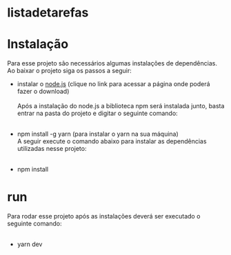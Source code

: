 # listadetarefas

# Instalação <br />
Para esse projeto são necessários algumas instalações de dependências. Ao baixar o projeto siga os passos a seguir: <br />

- instalar o <a href="https://nodejs.org/en/">node.js</a> (clique no link para acessar a página onde poderá fazer o download)<br /><br /> 
Após a instalação do node.js a biblioteca npm será instalada junto, basta entrar na pasta do projeto e digitar o seguinte comando: <br /><br />

- npm install -g yarn (para instalar o yarn na sua máquina)<br />
A seguir execute o comando abaixo para instalar as dependências utilizadas nesse projeto:<br /><br />
- npm install <br />

# run <br />
Para rodar esse projeto após as instalações deverá ser executado o seguinte comando: <br /><br />
- yarn dev


